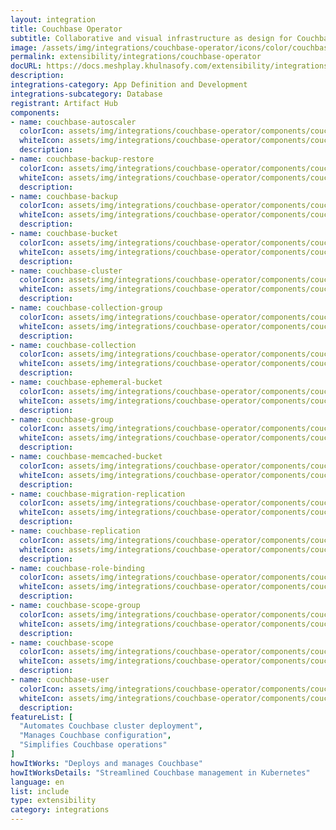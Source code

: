 ```yaml
---
layout: integration
title: Couchbase Operator
subtitle: Collaborative and visual infrastructure as design for Couchbase Operator
image: /assets/img/integrations/couchbase-operator/icons/color/couchbase-operator-color.svg
permalink: extensibility/integrations/couchbase-operator
docURL: https://docs.meshplay.khulnasofy.com/extensibility/integrations/couchbase-operator
description: 
integrations-category: App Definition and Development
integrations-subcategory: Database
registrant: Artifact Hub
components: 
- name: couchbase-autoscaler
  colorIcon: assets/img/integrations/couchbase-operator/components/couchbase-autoscaler/icons/color/couchbase-autoscaler-color.svg
  whiteIcon: assets/img/integrations/couchbase-operator/components/couchbase-autoscaler/icons/white/couchbase-autoscaler-white.svg
  description: 
- name: couchbase-backup-restore
  colorIcon: assets/img/integrations/couchbase-operator/components/couchbase-backup-restore/icons/color/couchbase-backup-restore-color.svg
  whiteIcon: assets/img/integrations/couchbase-operator/components/couchbase-backup-restore/icons/white/couchbase-backup-restore-white.svg
  description: 
- name: couchbase-backup
  colorIcon: assets/img/integrations/couchbase-operator/components/couchbase-backup/icons/color/couchbase-backup-color.svg
  whiteIcon: assets/img/integrations/couchbase-operator/components/couchbase-backup/icons/white/couchbase-backup-white.svg
  description: 
- name: couchbase-bucket
  colorIcon: assets/img/integrations/couchbase-operator/components/couchbase-bucket/icons/color/couchbase-bucket-color.svg
  whiteIcon: assets/img/integrations/couchbase-operator/components/couchbase-bucket/icons/white/couchbase-bucket-white.svg
  description: 
- name: couchbase-cluster
  colorIcon: assets/img/integrations/couchbase-operator/components/couchbase-cluster/icons/color/couchbase-cluster-color.svg
  whiteIcon: assets/img/integrations/couchbase-operator/components/couchbase-cluster/icons/white/couchbase-cluster-white.svg
  description: 
- name: couchbase-collection-group
  colorIcon: assets/img/integrations/couchbase-operator/components/couchbase-collection-group/icons/color/couchbase-collection-group-color.svg
  whiteIcon: assets/img/integrations/couchbase-operator/components/couchbase-collection-group/icons/white/couchbase-collection-group-white.svg
  description: 
- name: couchbase-collection
  colorIcon: assets/img/integrations/couchbase-operator/components/couchbase-collection/icons/color/couchbase-collection-color.svg
  whiteIcon: assets/img/integrations/couchbase-operator/components/couchbase-collection/icons/white/couchbase-collection-white.svg
  description: 
- name: couchbase-ephemeral-bucket
  colorIcon: assets/img/integrations/couchbase-operator/components/couchbase-ephemeral-bucket/icons/color/couchbase-ephemeral-bucket-color.svg
  whiteIcon: assets/img/integrations/couchbase-operator/components/couchbase-ephemeral-bucket/icons/white/couchbase-ephemeral-bucket-white.svg
  description: 
- name: couchbase-group
  colorIcon: assets/img/integrations/couchbase-operator/components/couchbase-group/icons/color/couchbase-group-color.svg
  whiteIcon: assets/img/integrations/couchbase-operator/components/couchbase-group/icons/white/couchbase-group-white.svg
  description: 
- name: couchbase-memcached-bucket
  colorIcon: assets/img/integrations/couchbase-operator/components/couchbase-memcached-bucket/icons/color/couchbase-memcached-bucket-color.svg
  whiteIcon: assets/img/integrations/couchbase-operator/components/couchbase-memcached-bucket/icons/white/couchbase-memcached-bucket-white.svg
  description: 
- name: couchbase-migration-replication
  colorIcon: assets/img/integrations/couchbase-operator/components/couchbase-migration-replication/icons/color/couchbase-migration-replication-color.svg
  whiteIcon: assets/img/integrations/couchbase-operator/components/couchbase-migration-replication/icons/white/couchbase-migration-replication-white.svg
  description: 
- name: couchbase-replication
  colorIcon: assets/img/integrations/couchbase-operator/components/couchbase-replication/icons/color/couchbase-replication-color.svg
  whiteIcon: assets/img/integrations/couchbase-operator/components/couchbase-replication/icons/white/couchbase-replication-white.svg
  description: 
- name: couchbase-role-binding
  colorIcon: assets/img/integrations/couchbase-operator/components/couchbase-role-binding/icons/color/couchbase-role-binding-color.svg
  whiteIcon: assets/img/integrations/couchbase-operator/components/couchbase-role-binding/icons/white/couchbase-role-binding-white.svg
  description: 
- name: couchbase-scope-group
  colorIcon: assets/img/integrations/couchbase-operator/components/couchbase-scope-group/icons/color/couchbase-scope-group-color.svg
  whiteIcon: assets/img/integrations/couchbase-operator/components/couchbase-scope-group/icons/white/couchbase-scope-group-white.svg
  description: 
- name: couchbase-scope
  colorIcon: assets/img/integrations/couchbase-operator/components/couchbase-scope/icons/color/couchbase-scope-color.svg
  whiteIcon: assets/img/integrations/couchbase-operator/components/couchbase-scope/icons/white/couchbase-scope-white.svg
  description: 
- name: couchbase-user
  colorIcon: assets/img/integrations/couchbase-operator/components/couchbase-user/icons/color/couchbase-user-color.svg
  whiteIcon: assets/img/integrations/couchbase-operator/components/couchbase-user/icons/white/couchbase-user-white.svg
  description: 
featureList: [
  "Automates Couchbase cluster deployment",
  "Manages Couchbase configuration",
  "Simplifies Couchbase operations"
]
howItWorks: "Deploys and manages Couchbase"
howItWorksDetails: "Streamlined Couchbase management in Kubernetes"
language: en
list: include
type: extensibility
category: integrations
---
```

